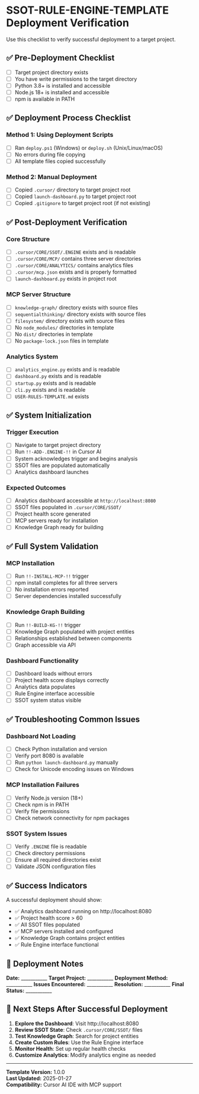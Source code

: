 # SSOT-RULE-ENGINE-TEMPLATE Deployment Verification

Use this checklist to verify successful deployment to a target project.

## ✅ Pre-Deployment Checklist

- [ ] Target project directory exists
- [ ] You have write permissions to the target directory
- [ ] Python 3.8+ is installed and accessible
- [ ] Node.js 18+ is installed and accessible
- [ ] npm is available in PATH

## ✅ Deployment Process Checklist

### Method 1: Using Deployment Scripts
- [ ] Ran `deploy.ps1` (Windows) or `deploy.sh` (Unix/Linux/macOS)
- [ ] No errors during file copying
- [ ] All template files copied successfully

### Method 2: Manual Deployment
- [ ] Copied `.cursor/` directory to target project root
- [ ] Copied `launch-dashboard.py` to target project root
- [ ] Copied `.gitignore` to target project root (if not existing)

## ✅ Post-Deployment Verification

### Core Structure
- [ ] `.cursor/CORE/SSOT/.ENGINE` exists and is readable
- [ ] `.cursor/CORE/MCP/` contains three server directories
- [ ] `.cursor/CORE/ANALYTICS/` contains analytics files
- [ ] `.cursor/mcp.json` exists and is properly formatted
- [ ] `launch-dashboard.py` exists in project root

### MCP Server Structure
- [ ] `knowledge-graph/` directory exists with source files
- [ ] `sequentialthinking/` directory exists with source files
- [ ] `filesystem/` directory exists with source files
- [ ] No `node_modules/` directories in template
- [ ] No `dist/` directories in template
- [ ] No `package-lock.json` files in template

### Analytics System
- [ ] `analytics_engine.py` exists and is readable
- [ ] `dashboard.py` exists and is readable
- [ ] `startup.py` exists and is readable
- [ ] `cli.py` exists and is readable
- [ ] `USER-RULES-TEMPLATE.md` exists

## ✅ System Initialization

### Trigger Execution
- [ ] Navigate to target project directory
- [ ] Run `!!-ADD-.ENGINE-!!` in Cursor AI
- [ ] System acknowledges trigger and begins analysis
- [ ] SSOT files are populated automatically
- [ ] Analytics dashboard launches

### Expected Outcomes
- [ ] Analytics dashboard accessible at `http://localhost:8080`
- [ ] SSOT files populated in `.cursor/CORE/SSOT/`
- [ ] Project health score generated
- [ ] MCP servers ready for installation
- [ ] Knowledge Graph ready for building

## ✅ Full System Validation

### MCP Installation
- [ ] Run `!!-INSTALL-MCP-!!` trigger
- [ ] npm install completes for all three servers
- [ ] No installation errors reported
- [ ] Server dependencies installed successfully

### Knowledge Graph Building
- [ ] Run `!!-BUILD-KG-!!` trigger
- [ ] Knowledge Graph populated with project entities
- [ ] Relationships established between components
- [ ] Graph accessible via API

### Dashboard Functionality
- [ ] Dashboard loads without errors
- [ ] Project health score displays correctly
- [ ] Analytics data populates
- [ ] Rule Engine interface accessible
- [ ] SSOT system status visible

## ✅ Troubleshooting Common Issues

### Dashboard Not Loading
- [ ] Check Python installation and version
- [ ] Verify port 8080 is available
- [ ] Run `python launch-dashboard.py` manually
- [ ] Check for Unicode encoding issues on Windows

### MCP Installation Failures
- [ ] Verify Node.js version (18+)
- [ ] Check npm is in PATH
- [ ] Verify file permissions
- [ ] Check network connectivity for npm packages

### SSOT System Issues
- [ ] Verify `.ENGINE` file is readable
- [ ] Check directory permissions
- [ ] Ensure all required directories exist
- [ ] Validate JSON configuration files

## ✅ Success Indicators

A successful deployment should show:
- ✅ Analytics dashboard running on http://localhost:8080
- ✅ Project health score > 60
- ✅ All SSOT files populated
- ✅ MCP servers installed and configured
- ✅ Knowledge Graph contains project entities
- ✅ Rule Engine interface functional

## 📝 Deployment Notes

**Date:** ___________
**Target Project:** ___________
**Deployment Method:** ___________
**Issues Encountered:** ___________
**Resolution:** ___________
**Final Status:** ___________

## 🚀 Next Steps After Successful Deployment

1. **Explore the Dashboard**: Visit http://localhost:8080
2. **Review SSOT State**: Check `.cursor/CORE/SSOT/` files
3. **Test Knowledge Graph**: Search for project entities
4. **Create Custom Rules**: Use the Rule Engine interface
5. **Monitor Health**: Set up regular health checks
6. **Customize Analytics**: Modify analytics engine as needed

---

**Template Version:** 1.0.0  
**Last Updated:** 2025-01-27  
**Compatibility:** Cursor AI IDE with MCP support 